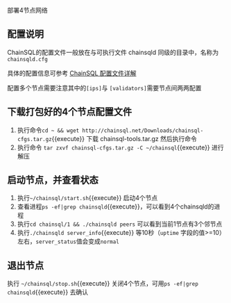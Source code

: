 部署4节点网络

## 配置说明
ChainSQL的配置文件一般放在与可执行文件 chainsqld 同级的目录中，名称为`chainsqld.cfg`

具体的配置信息可参考 [ChainSQL 配置文件详解](http://docs.chainsql.net/theory/cfg.html)

配置多个节点需要注意其中的`[ips]`与 `[validators]`需要节点间两两配置

## 下载打包好的4个节点配置文件
1. 执行命令`cd ~ && wget http://chainsql.net/Downloads/chainsql-cfgs.tar.gz`{{execute}} 下载 chainsql-tools.tar.gz 然后执行命令
2. 执行命令 `tar zxvf chainsql-cfgs.tar.gz -C ~/chainsql`{{execute}} 进行解压


## 启动节点，并查看状态
1. 执行`~/chainsql/start.sh`{{execute}} 启动4个节点
2. 查看进程`ps -ef|grep chainsqld`{{execute}}，可以看到4个chainsqld的进程
3. 执行`cd chainsql/1 && ./chainsqld peers` 可以看到当前1节点有3个邻节点
5. 执行`./chainsqld server_info`{{execute}} 等10秒（`uptime` 字段的值>=10）左右，`server_status`值会变成`normal`

## 退出节点
执行 `~/chainsql/stop.sh`{{execute}} 关闭4个节点，可用`ps -ef|grep chainsqld`{{execute}} 去确认